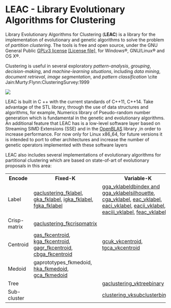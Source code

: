 # LEAC - Library Evolutionary Algorithms for Clustering

Library Evolutionary Algorithms for Clustering (**LEAC**) is a library for the implementation
of evolutionary and genetic algorithms to solve the problem of *partition clustering*.
The tools is free and open source, under the GNU General Public
[GPLv3 license](https://www.gnu.org/licenses/gpl-3.0.en.html) 
[\[License file\]](../../LICENSE),
for Windows&reg;, GNU/Linux&reg; and OS X&reg;.

Clustering is useful in several exploratory *pattern-analysis*,
*grouping*, *decision-making*, and *machine-learning situations*,
including *data mining*, *document retrieval*, *image segmentation*,
and *pattern classification*
\cite Jain:Murty:Flynn:ClusteringSurvey:1999

![](../master/doc/leac_cluster.svg)

LEAC is built in C ++ with the current standards of C++11, C++14.
Take advantage of the STL library, through the use of 
data structures and algorithms, for example,
Numerics library of Pseudo-random number generation which is 
fundamental in the genetic and evolutionary algorithms.
An additional feature that LEAC has is a low-level software layer
based on Streaming SIMD Extensions (SSE) and in the 
[OpenBLAS](http://www.openblas.net) library ,in order to
increase performance. For now only for Linux x86_64, for future
versions it is intended to port to other architectures and
increase the number of genetic operators implemented with
these software layers

LEAC also includes several implementations of evolutionary algorithms for
partitional clustering which are based on state-of-art of evolutionary
proposals in this area:

<table>
	<tr>
	  <th>Encode</th>
	  <th>Fixed-K</th>
	  <th>Variable-K</th>
	</tr>
	<tr>
	  <td>Label</td>
	  <td> <a href="http://dx.doi.org/10.1016/0167-8655(96)00043-8">gaclustering_fklabel</a>,
	    <a href="http://dx.doi.org/10.1109/3477.764879">gka_fklabel</a>,
	    <a href="http://dx.doi.org/10.1186/1471-2105-5-172">igka_fklabel</a>,
	    <a href="http://doi.acm.org/10.1145/967900.968029">fgka_fklabel</a>
	  </td>
	  <td> <a href="http://dx.doi.org/10.1016/j.eswa.2012.02.149">gga_vklabeldbindex and gga_vklabelsilhouette</a>,
	    <a href="http://dl.acm.org/citation.cfm?id=1293920.1293922">cga_vklabel</a>,
	    <a href="http://dx.doi.org/10.1016/j.ins.2005.07.015">eac_vklabel</a>,
	    <a href="http://dx.doi.org/10.1109/CEC.2006.1688522">eaci_vklabel</a>,
	    <a href="http://dx.doi.org/10.1109/CEC.2006.1688522">eacii_vklabel</a>,
	    <a href="http://dx.doi.org/10.1109/CEC.2006.1688522">eaciii_vklabel</a>,
	    <a href="http://dx.doi.org/10.1109/CEC.2006.1688522">feac_vklabel</a>
	  </td>
	</tr>
	<tr>
	  <td>Crisp-matrix</td>
	  <td> <a href="http://dx.doi.org/10.1109/ICEC.1994.350046">gaclustering_fkcrispmatrix</a>
	  </td>
	  <td></td>
	</tr>
	<tr>
	  <td>Centroid</td>
	  <td> <a href="http://dx.doi.org/10.1016/S0031-3203(99)00137-5">gas_fkcentroid</a>,
	    <a href="http://dx.doi.org/10.1016/S0020-0255(02)00208-6">kga_fkcentroid</a>,
	    <a href="http://dx.doi.org/10.1016/j.patcog.2008.11.006">gagr_fkcentroid</a>,
	    <a href="http://dx.doi.org/10.1093/comjnl/40.9.547">cbga_fkcentroid</a>
	  </td>
	  <td> <a href="http://dx.doi.org/10.1016/S0031-3203(01)00108-X">gcuk_vkcentroid</a>,
	    <a href="http://dx.doi.org/10.1016/j.neucom.2011.11.001">tgca_vkcentroid</a>
	  </td>
	</tr>
	<tr>
	  <td>Medoid</td>
	  <td> gaprototypes_fkmedoid,
	    <a href="http://dx.doi.org/10.1109/CEC.2004.1330840">hka_fkmedoid</a>,
	    <a href="https://doi.org/10.1016/0003-2670(93)80130-D">gca_fkmedoid</a>
	  </td>
	  <td></td>
	</tr>
	<tr>
	  <td>Tree</td>
	  <td></td>
	  <td>  <a href="http://dx.doi.org/10.1007/978-3-540-39398-6_7">gaclustering_vktreebinary</a> 
	</tr>
	<tr>
	  <td>Sub-cluster</td>
	  <td></td>
	  <td> <a href="http://dx.doi.org/10.1016/S0031-3203(00)00005-4">clustering_vksubclusterbinary</a> 
	</tr>
    </table>

